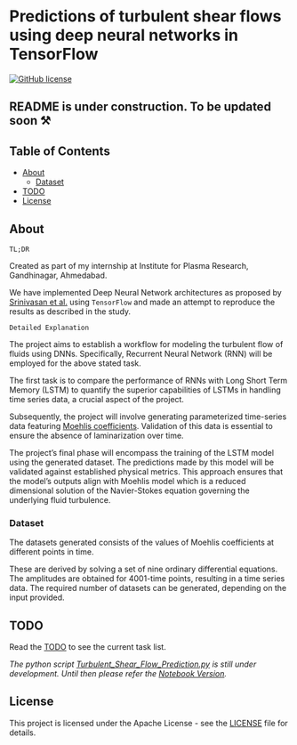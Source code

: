 # Predictions of turbulent shear flows using deep neural networks in TensorFlow

[![GitHub license](https://img.shields.io/badge/license-Apache-blue.svg)](
https://github.com/drkostas/COSC525-Project1/blob/master/LICENSE)

## README is under construction. To be updated soon ⚒️ 

## Table of Contents

+ [About](#about)
  + [Dataset](#dataset)
+ [TODO](#todo)
+ [License](#license)

## About <a name="about"></a> 

`TL;DR`

Created as part of my internship at Institute for Plasma Research, Gandhinagar, Ahmedabad.

We have implemented Deep Neural Network architectures as proposed by [Srinivasan et al.](https://arxiv.org/abs/1905.03634) using `TensorFlow` and made an attempt to reproduce the results as described in the study.

`Detailed Explanation`

The project aims to establish a workflow for modeling the turbulent flow of fluids using DNNs. Specifically, Recurrent Neural Network (RNN) will be employed for the above stated task. 

The first task is to compare the performance of RNNs with Long Short Term Memory (LSTM) to quantify the superior capabilities of LSTMs in handling time series data, a crucial aspect of the project. 

Subsequently, the project will involve generating parameterized time-series data featuring [Moehlis coefficients](https://iopscience.iop.org/article/10.1088/1367-2630/6/1/056). Validation of this data is essential to ensure the absence of laminarization over time. 

The project’s final phase will encompass the training of the LSTM model using the generated dataset. The predictions made by this model will be validated against established physical metrics. This approach ensures that the model’s outputs align with Moehlis model which is a reduced dimensional solution of the Navier-Stokes equation governing the underlying fluid turbulence.



### Dataset <a name="dataset"></a> 

The datasets generated consists of the values of Moehlis coefficients at different points in time. 

These are derived by solving a set of nine ordinary differential equations. The amplitudes are obtained for 4001-time points, resulting in a time series data. The required number of datasets can be generated, depending on the input provided.

## TODO <a name="todo"></a>

Read the [TODO](TODO.md) to see the current task list. 

_The python script [Turbulent_Shear_Flow_Prediction.py](Turbulent_Shear_Flow_Prediction.py) is still under development. Until then please refer the [Notebook Version](Notebooks/Turbulent_Shear_Flow_Prediction_Notebook.ipynb)._

## License <a name = "license"></a>

This project is licensed under the Apache License - see the [LICENSE](LICENSE) file for details.
